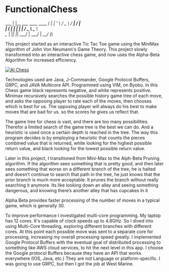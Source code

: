 # FunctionalChess


        
        
   ___    |  |__       ___       ____      ____ 
 /   __|   | '_  \    /  _   \   /   ___|  /     __|  
|   (__    |  |  |  |  |    __/   \___  \  \___    \      
 \___ |   |_|  |_|    \___/    |  ___/    |  ___/   (_)                  


This project started as an interactive Tic Tac Toe game using the MiniMax algorithm of John Von Neumann's Game Theory. This project slowly transformed into an interactive chess game, and now uses the Alpha-Beta Algorithm for increased efficiency. 

[![AI Chess ](http://img.youtube.com/vi/JPfVU8zGflQ/0.jpg)](http://www.youtube.com/watch?v=JPfVU8zGflQ "Video Title")

Technologies used are Java, J-Commander, Google Protocol Buffers, GRPC, and JAVA Multicore API. Programmed using VIM, on Byobu. In this Chess game black represents negative, and white represents positive. Minimax recursively searches the possible history game tree of each move, and asks the opposing player to rate each of the moves,  then chooses which is best for us. The opposing player will always do his best to make moves that are bad for us. so the scores he gives us reflect that.

The game tree for chess is vast, and there are too many possibilities. Therefor a limited search of the game tree is the best we can do. And a heuristic is used once a certain depth is reached in the tree. The way this program decides is by employing a heuristic that counts the pieces combined value that is returned, white looking for the highest possible return value, and black looking for the lowest possible return value.

 Later in this project, I transitioned from Mini-Max to the Alph-Beta Pruning algorithm. If the algorithm sees something that is pretty good, and then later sees something that worse on a different branch of the tree, he is halted and doesn’t continue to search that path in the tree, he just knows that the prior branch is much more acceptable. It prunes the branch without really searching it anymore. Its like looking down an alley and seeing something dangerous, and knowing there’s another alley that has cupcakes In it

Alpha Beta provides faster processing of the number of moves in a typical game, which is generally 30. 

To improve performance I investigated multi-core programming.  My laptop has 12 cores. It's capable of clock speeds up to 4.8GHz. So I dived into using Multi-Core threading, exploring different branches with different cores. At this point each possible move was sent to a separate core for processing, increasing my overall processing speed greatly. I  implemented Google Protocol Buffers with the eventual goal of distributed processing to something like AWS cloud services, to hit the next level in this app. I choose the Google protocol Buffers because they have an API that works everywhere (IOS, Java, etc.) They are not Language or platform-specific. I was going to use GRPC, but then I got the job at West Marine.


